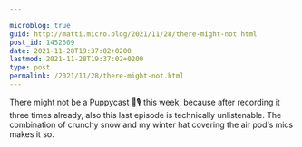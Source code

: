 ```yaml
---

microblog: true
guid: http://matti.micro.blog/2021/11/28/there-might-not.html
post_id: 1452609
date: 2021-11-28T19:37:02+0200
lastmod: 2021-11-28T19:37:02+0200
type: post
permalink: /2021/11/28/there-might-not.html
---
```

There might not be a Puppycast 🐶🎙 this week, because after recording it three times already, also this last episode is technically unlistenable. The combination of crunchy snow and my winter hat covering the air pod‘s mics makes it so.

